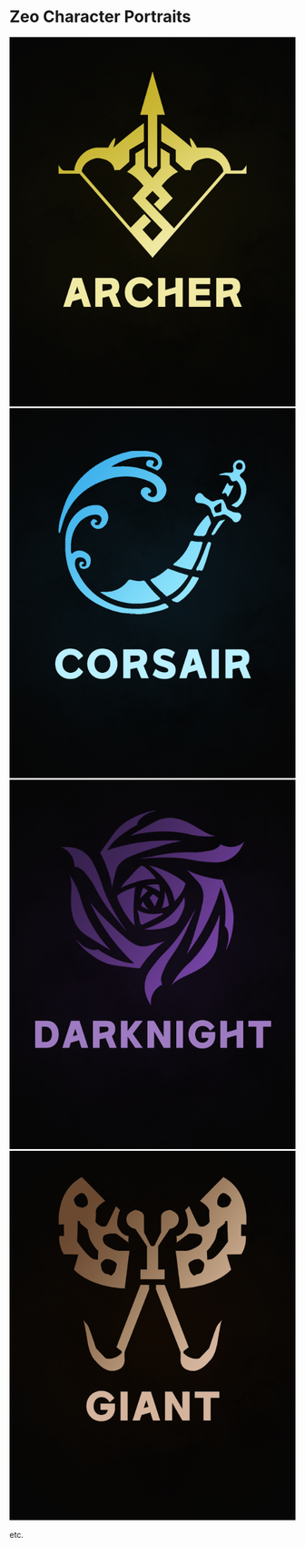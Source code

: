 # Zeo Character Portraits

![img](./archer.bmp)
![img](./corsair.bmp)
![img](./darknight.bmp)
![img](./giant.bmp)

etc.